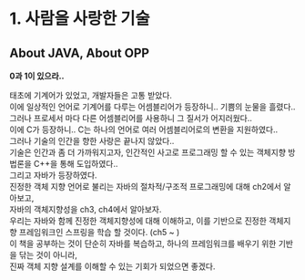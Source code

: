 # 1. 사람을 사랑한 기술 
## About JAVA, About OPP
**0과 1이 있으라..** <br>

태초에 기계어가 있었고, 개발자들은 고통 받았다. <br>
이에 일상적인 언어로 기계어를 다루는 어셈블리어가 등장하니.. 기쁨의 눈물을 흘렸다.. <br>
그러나 프로세서 마다 다른 어셈블리어를 사용하니 그 질서가 어지러웠다.. <br>
이에 C가 등장하니.. C는 하나의 언어로 여러 어셈블리어로의 변환을 지원하였다.. <br>
그러나 기술의 인간을 향한 사랑은 끝나지 않았다.. <br> 
기술은 인간과 좀 더 가까워지고자, 인간적인 사고로 프로그래밍 할 수 있는 객체지향 방법론을 C++을 통해 도입하였다.. <br>
그리고 자바가 등장하였다. <br> 
진정한 객체 지향 언어로 불리는 자바의 절차적/구조적 프로그래밍에 대해 ch2에서 알아보고,  <br>
자바의 객체지향성을 ch3, ch4에서 알아보자. <br> 
우리는 자바와 함께 진정한 객체지향성에 대해 이해하고, 
이를 기반으로 진정한 객체지향 프레임워크인 스프링을 학습 할 것이다. (ch5 ~ ) <br>
이 책을 공부하는 것이 단순히 자바를 복습하고, 하나의 프레임워크를 배우기 위한 기반을 닦는 것이 아니라, <br> 진짜 객체 지향 설계를 이해할 수 있는 기회가 되었으면 좋겠다. 
